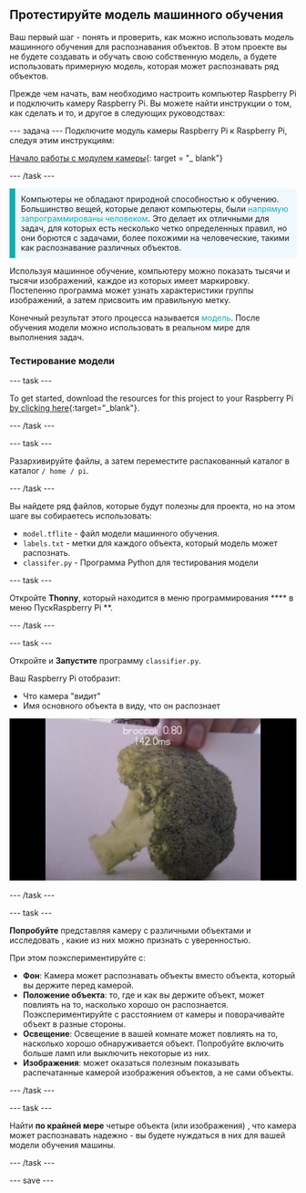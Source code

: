 ## Протестируйте модель машинного обучения

Ваш первый шаг - понять и проверить, как можно использовать модель машинного обучения для распознавания объектов. В этом проекте вы не будете создавать и обучать свою собственную модель, а будете использовать примерную модель, которая может распознавать ряд объектов.

Прежде чем начать, вам необходимо настроить компьютер Raspberry Pi и подключить камеру Raspberry Pi. Вы можете найти инструкции о том, как сделать и то, и другое в следующих руководствах:

--- задача --- Подключите модуль камеры Raspberry Pi к Raspberry Pi, следуя этим инструкциям:

[Начало работы с модулем камеры](https://projects.raspberrypi.org/en/projects/getting-started-with-picamera){: target = "_ blank"}

--- /task ---

<p style="border-left: solid; border-width:10px; border-color: #0faeb0; background-color: aliceblue; padding: 10px;">
Компьютеры не обладают природной способностью к обучению. Большинство вещей, которые делают компьютеры, были <span style="color: #0faeb0">напрямую запрограммированы человеком</span>. Это делает их отличными для задач, для которых есть несколько четко определенных правил, но они борются с задачами, более похожими на человеческие, такими как распознавание различных объектов.

Используя машинное обучение, компьютеру можно показать тысячи и тысячи изображений, каждое из которых имеет маркировку. Постепенно программа может узнать характеристики группы изображений, а затем присвоить им правильную метку.

Конечный результат этого процесса называется <span style="color: #0faeb0">модель</span>. После обучения модели можно использовать в реальном мире для выполнения задач. 
</p>

### Тестирование модели

--- task ---

 To get started, download the resources for this project to your Raspberry Pi [by clicking here](http://rpf.io/p/en/lego-robot-face-go){:target="_blank"}.

 --- /task ---

 --- task ---

 Разархивируйте файлы, а затем переместите распакованный каталог в каталог `/ home / pi`.

 --- /task ---

 Вы найдете ряд файлов, которые будут полезны для проекта, но на этом шаге вы собираетесь использовать:

 - `model.tflite` - файл модели машинного обучения.
 - `labels.txt` - метки для каждого объекта, который модель может распознать.
 - `classifer.py` - Программа Python для тестирования модели

--- task ---

Откройте **Thonny**, который находится в меню программирования **** в меню Пуск</strong>Raspberry Pi **. </p>

 --- /task ---

--- task ---

Откройте и **Запустите** программу `classifier.py`.

Ваш Raspberry Pi отобразит:
+ Что камера "видит"
+ Имя основного объекта в виду, что он распознает

 ![Изображение работающего проекта распознавателя.](images/classifier.png)

--- /task ---

--- task ---

 **Попробуйте** представляя камеру с различными объектами и исследовать , какие из них можно признать с уверенностью.

 При этом поэкспериментируйте с:
   - **Фон**: Камера может распознавать объекты вместо объекта, который вы держите перед камерой.
   - **Положение объекта**: то, где и как вы держите объект, может повлиять на то, насколько хорошо он распознается. Поэкспериментируйте с расстоянием от камеры и поворачивайте объект в разные стороны.
   - **Освещение**: Освещение в вашей комнате может повлиять на то, насколько хорошо обнаруживается объект. Попробуйте включить больше ламп или выключить некоторые из них.
   - **Изображения**: может оказаться полезным показывать распечатанные камерой изображения объектов, а не сами объекты.

--- /task ---

--- task ---

Найти **по крайней мере** четыре объекта (или изображения) , что камера может распознавать надежно - вы будете нуждаться в них для вашей модели обучения машины.

--- /task ---

--- save ---
